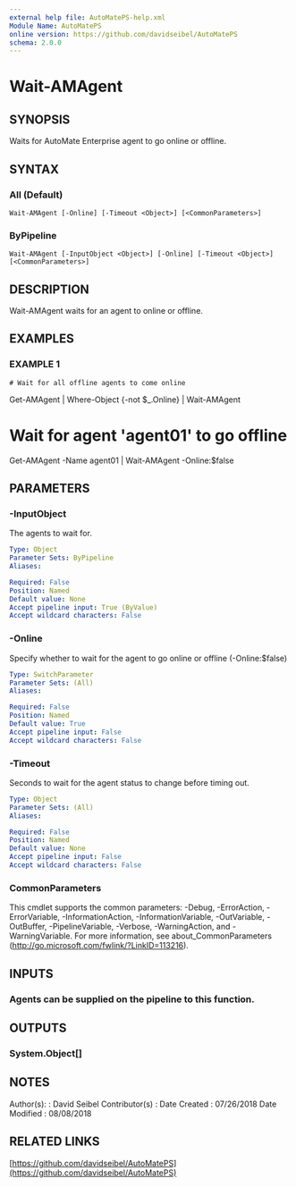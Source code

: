 ```yaml
---
external help file: AutoMatePS-help.xml
Module Name: AutoMatePS
online version: https://github.com/davidseibel/AutoMatePS
schema: 2.0.0
---
```


# Wait-AMAgent

## SYNOPSIS
Waits for AutoMate Enterprise agent to go online or offline.

## SYNTAX

### All (Default)
```
Wait-AMAgent [-Online] [-Timeout <Object>] [<CommonParameters>]
```

### ByPipeline
```
Wait-AMAgent [-InputObject <Object>] [-Online] [-Timeout <Object>] [<CommonParameters>]
```

## DESCRIPTION
Wait-AMAgent waits for an agent to online or offline.

## EXAMPLES

### EXAMPLE 1
```
# Wait for all offline agents to come online
```

Get-AMAgent | Where-Object {-not $_.Online} | Wait-AMAgent

# Wait for agent 'agent01' to go offline
Get-AMAgent -Name agent01 | Wait-AMAgent -Online:$false

## PARAMETERS

### -InputObject
The agents to wait for.

```yaml
Type: Object
Parameter Sets: ByPipeline
Aliases:

Required: False
Position: Named
Default value: None
Accept pipeline input: True (ByValue)
Accept wildcard characters: False
```

### -Online
Specify whether to wait for the agent to go online or offline (-Online:$false)

```yaml
Type: SwitchParameter
Parameter Sets: (All)
Aliases:

Required: False
Position: Named
Default value: True
Accept pipeline input: False
Accept wildcard characters: False
```

### -Timeout
Seconds to wait for the agent status to change before timing out.

```yaml
Type: Object
Parameter Sets: (All)
Aliases:

Required: False
Position: Named
Default value: None
Accept pipeline input: False
Accept wildcard characters: False
```

### CommonParameters
This cmdlet supports the common parameters: -Debug, -ErrorAction, -ErrorVariable, -InformationAction, -InformationVariable, -OutVariable, -OutBuffer, -PipelineVariable, -Verbose, -WarningAction, and -WarningVariable.
For more information, see about_CommonParameters (http://go.microsoft.com/fwlink/?LinkID=113216).

## INPUTS

### Agents can be supplied on the pipeline to this function.
## OUTPUTS

### System.Object[]
## NOTES
Author(s):     : David Seibel
Contributor(s) :
Date Created   : 07/26/2018
Date Modified  : 08/08/2018

## RELATED LINKS

[https://github.com/davidseibel/AutoMatePS](https://github.com/davidseibel/AutoMatePS)

